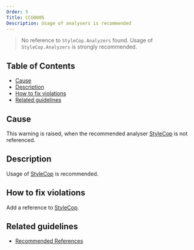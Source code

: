 ```yaml
---
Order: 5
Title: CCG0005
Description: Usage of analysers is recommended
---
```


 > No reference to `StyleCop.Analyzers` found. Usage of `StyleCop.Analyzers` is strongly recommended.

<!-- START doctoc generated TOC please keep comment here to allow auto update -->
<!-- DON'T EDIT THIS SECTION, INSTEAD RE-RUN doctoc TO UPDATE -->
## Table of Contents

- [Cause](#cause)
- [Description](#description)
- [How to fix violations](#how-to-fix-violations)
- [Related guidelines](#related-guidelines)

<!-- END doctoc generated TOC please keep comment here to allow auto update -->

## Cause

This warning is raised, when the recommended analyser [StyleCop](https://github.com/DotNetAnalyzers/StyleCopAnalyzers) is not referenced.

## Description

Usage of [StyleCop](https://github.com/DotNetAnalyzers/StyleCopAnalyzers) is recommended.

## How to fix violations

Add a reference to [StyleCop](https://github.com/DotNetAnalyzers/StyleCopAnalyzers).

## Related guidelines

* [Recommended References](../guidelines/RecommendedReferences)